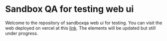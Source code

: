 # Sandbox QA for testing web ui

Welcome to the repository of sandboxqa web ui for testing. You can visit the web deployed on vercel at this [link](https://sandbox-qa.vercel.app/).
The elements will be updated but still under progress.